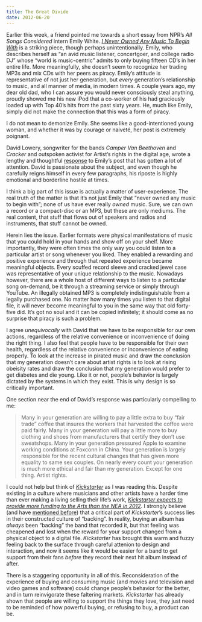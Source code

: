 ```yaml
---
title: The Great Divide
date: 2012-06-20
---
```

Earlier this week, a friend pointed me towards a short essay from NPR’s _All Songs Considered_ intern Emily White. [_I Never Owned Any Music To Begin With_](http://www.npr.org/blogs/allsongs/2012/06/16/154863819/i-never-owned-any-music-to-begin-with "I Never Owned Any Music To Begin With") is a striking piece, though perhaps unintentionally. Emily, who describes herself as “an avid music listener, concertgoer, and college radio DJ” whose “world is music-centric” admits to only buying fifteen CD’s in her entire life. More meaningfully, she doesn’t seem to recognize her trading MP3s and mix CDs with her peers as piracy. Emily’s attitude is representative of not just her generation, but _every_ generation’s relationship to music, and all manner of media, in modern times. A couple years ago, my dear old dad, who I can assure you would never consciously steal anything, proudly showed me his new iPod that a co-worker of his had graciously loaded up with Top 40’s hits from the past sixty years. He, much like Emily, simply did not make the connection that this was a form of piracy.

I do not mean to demonize Emily. She seems like a good-intentioned young woman, and whether it was by courage or naiveté, her post is extremely poignant.

David Lowery, songwriter for the bands _Camper Van Beethoven_ and _Cracker_ and outspoken activist for Artist’s rights in the digital age, wrote a lengthy and thoughtful [response](http://thetrichordist.wordpress.com/2012/06/18/letter-to-emily-white-at-npr-all-songs-considered/ "Letter to Emily White") to Emily’s post that has gotten a lot of attention. David is passionate about the subject, and even though he carefully reigns himself in every few paragraphs, his riposte is highly emotional and borderline hostile at times.

I think a big part of this issue is actually a matter of user-experience. The real truth of the matter is that it’s not just Emily that “never owned any music to begin with”; none of us have ever really _owned_ music. Sure, we can own a record or a compact-disc or an MP3, but these are only mediums. The real content, that stuff that flows out of speakers and radios and instruments, that stuff cannot be owned.

Herein lies the issue. Earlier formats were physical manifestations of music that you could hold in your hands and show off on your shelf. More importantly, they were often times the only way you could listen to a particular artist or song whenever you liked. They enabled a rewarding and positive experience and through that repeated experience became meaningful objects. Every scuffed record sleeve and cracked jewel case was representative of your unique relationship to the music. Nowadays however, there are a whole host of different ways to listen to a particular song on-demand, be it through a streaming service or simply through YouTube. An illegally obtained MP3 is completely indistinguishable from a legally purchased one. No matter how many times you listen to that digital file, it will never become meaningful to you in the same way that old forty-five did. It’s got no soul and it can be copied infinitely; it should come as no surprise that piracy is such a problem.

I agree _unequivocally_ with David that we have to be responsible for our own actions, regardless of the relative convenience or inconvenience of doing the right thing. I also feel that people have to be responsible for their own health, regardless of the relative convenience or inconvenience of eating properly. To look at the increase in pirated music and draw the conclusion that my generation doesn’t care about artist rights is to look at rising obeisity rates and draw the conclusion that my generation would prefer to get diabetes and die young. Like it or not, people’s behavior is largely dictated by the systems in which they exist. This is why design is so critically important.

One section near the end of David’s response was particularly compelling to me:

>Many in your generation are willing to pay a little extra to buy “fair trade” coffee that insures the workers that harvested the coffee were paid fairly. Many in your generation will pay a little more to buy clothing and shoes from manufacturers that  certify they don’t use sweatshops. Many in your generation pressured Apple to examine working conditions at Foxconn in China. Your generation is largely responsible for the recent cultural changes that has given more equality to same sex couples. On nearly every count your generation is much more ethical and fair than my generation. Except for one thing. Artist rights.

I could not help but think of [_Kickstarter_](http://www.kickstarter.com/ "Kickstarter") as I was reading this. Despite existing in a culture where musicians and other artists have a harder time than ever making a living selling their life’s work, [_Kickstarter expects to provide more funding to the Arts than the NEA in 2012_](http://idealab.talkingpointsmemo.com/2012/02/kickstarter-expects-to-provide-more-funding-to-the-arts-than-nea.php "Kickstarter Expects To Provide More Funding To The Arts Than NEA"). I strongly believe (and have [mentioned before](http://andymangold.com/post/kickstarter-bubble-or-revolution "Kickstarter: Bubble or Revolution?")) that a critical part of _Kickstarter_’s success lies in their constructed culture of “backing”. In reality, buying an album has _always_ been “backing” the band that recorded it, but that feeling was cheapened and lost when the reward for your support changed from a physical object to a digital file. _Kickstarter_ has brought this warm and fuzzy feeling back to the surface through careful attenion to design and interaction, and now it seems like it would be easier for a band to get support from their fans _before_ they record their next hit album instead of after.

There is a staggering opportunity in all of this. Reconsideration of the experience of buying and consuming music (and movies and television and video games and software) could change people’s behavior for the better, and in turn reinvigorate these faltering markets. _Kickstarter_ has already shown that people are willing to support the things they love, they just need to be reminded of how powerful buying, or refusing to buy, a product can be.
